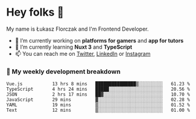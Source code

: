 # Hey folks 👋

My name is Łukasz Florczak and I'm Frontend Developer. 

- 🔭 I’m currently working on **platforms for gamers** and **app for tutors**
- 🌱 I’m currently learning **Nuxt 3** and **TypeScript**
- 📫 You can reach me on [Twitter](https://twitter.com/lukaszflorczak), [LinkedIn](https://pl.linkedin.com/in/lukasz-florczak) or [Instagram](https://instagram.com/lukaszflorczak)


### 🧮 My weekly development breakdown

<!--START_SECTION:waka-->

```text
Vue.js           13 hrs 8 mins   ███████████████▒░░░░░░░░░   61.23 %
TypeScript       4 hrs 24 mins   █████░░░░░░░░░░░░░░░░░░░░   20.56 %
JSON             2 hrs 17 mins   ██▓░░░░░░░░░░░░░░░░░░░░░░   10.70 %
JavaScript       29 mins         ▓░░░░░░░░░░░░░░░░░░░░░░░░   02.28 %
YAML             19 mins         ▒░░░░░░░░░░░░░░░░░░░░░░░░   01.52 %
Text             12 mins         ▒░░░░░░░░░░░░░░░░░░░░░░░░   01.00 %
```

<!--END_SECTION:waka-->

<!--
**lukaszflorczak/lukaszflorczak** is a ✨ _special_ ✨ repository because its `README.md` (this file) appears on your GitHub profile.

Here are some ideas to get you started:

- 🔭 I’m currently working on ...
- 🌱 I’m currently learning ...
- 👯 I’m looking to collaborate on ...
- 🤔 I’m looking for help with ...
- 💬 Ask me about ...
- 📫 How to reach me: ...
- 😄 Pronouns: ...
- ⚡ Fun fact: ...
-->
